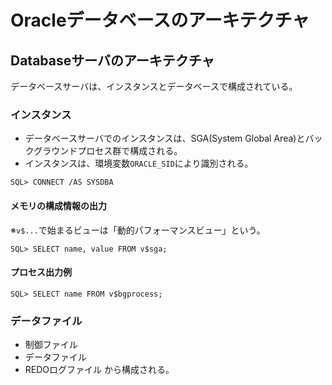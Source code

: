 # Oracleデータベースのアーキテクチャ
## Databaseサーバのアーキテクチャ
データベースサーバは、インスタンスとデータベースで構成されている。

### インスタンス
- データベースサーバでのインスタンスは、SGA(System Global Area)とバックグラウンドプロセス群で構成される。
- インスタンスは、環境変数`ORACLE_SID`により識別される。

```:インスタンス起動例
SQL> CONNECT /AS SYSDBA
```

#### メモリの構成情報の出力
※`v$...`で始まるビューは「動的パフォーマンスビュー」という。
```
SQL> SELECT name, value FROM v$sga;
```

#### プロセス出力例
```
SQL> SELECT name FROM v$bgprocess;
```

### データファイル
- 制御ファイル
- データファイル
- REDOログファイル
から構成される。
